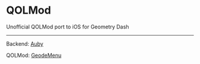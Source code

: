 # QOLMod

Unofficial QOLMod port to iOS for Geometry Dash

---

Backend: [Auby](https://github.com/Partur-dev/auby)

QOLMod: [GeodeMenu](https://github.com/TheSillyDoggo/GeodeMenu)